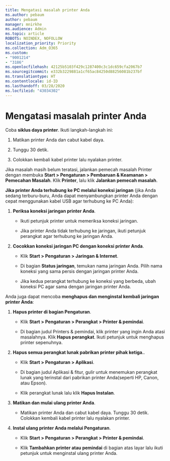 ```yaml
---
title: Mengatasi masalah printer Anda
ms.author: pebaum
author: pebaum
manager: mnirkhe
ms.audience: Admin
ms.topic: article
ROBOTS: NOINDEX, NOFOLLOW
localization_priority: Priority
ms.collection: Adm_O365
ms.custom:
- "9001214"
- "3186"
ms.openlocfilehash: 42125b5103f429c1287400c3c1dc659cfa2067b7
ms.sourcegitcommit: e332b3229881a1cf65ac84250d88256081b237bf
ms.translationtype: HT
ms.contentlocale: id-ID
ms.lasthandoff: 03/28/2020
ms.locfileid: "43034302"
---
```

# <a name="troubleshoot-your-printer"></a>Mengatasi masalah printer Anda

Coba **siklus daya printer**. Ikuti langkah-langkah ini:

1. Matikan printer Anda dan cabut kabel daya.

2. Tunggu 30 detik.

3. Colokkan kembali kabel printer lalu nyalakan printer.

Jika masalah masih belum teratasi, jalankan pemecah masalah Printer dengan membuka **Start > Pengaturan > Pembaruan & Keamanan > Pemecahan Masalah**. Klik **Printer**, lalu klik **Jalankan pemecah masalah**.

**Jika printer Anda terhubung ke PC melalui koneksi jaringan** (jika Anda sedang terburu-buru, Anda dapat menyambungkan printer Anda dengan cepat menggunakan kabel USB agar terhubung ke PC Anda):

1. **Periksa koneksi jaringan printer Anda**.
    
    - Ikuti petunjuk printer untuk memeriksa koneksi jaringan.

    - Jika printer Anda tidak terhubung ke jaringan, ikuti petunjuk perangkat agar terhubung ke jaringan Anda.

2. **Cocokkan koneksi jaringan PC dengan koneksi printer Anda**.

    - Klik **Start > Pengaturan > Jaringan & Internet**.

    - Di bagian **Status jaringan**, temukan nama jaringan Anda. Pilih nama koneksi yang sama persis dengan jaringan printer Anda.

    - Jika kedua perangkat terhubung ke koneksi yang berbeda, ubah koneksi PC agar sama dengan jaringan printer Anda.

Anda juga dapat mencoba **menghapus dan menginstal kembali jaringan printer Anda**:

1. **Hapus printer di bagian Pengaturan**.

    - Klik **Start > Pengaturan > Perangkat > Printer & pemindai**.

    - Di bagian judul Printers & pemindai, klik printer yang ingin Anda atasi masalahnya. Klik **Hapus perangkat**. Ikuti petunjuk untuk menghapus printer sepenuhnya.

2. **Hapus semua perangkat lunak pabrikan printer pihak ketiga.**.

    - Klik **Start > Pengaturan > Aplikasi**.

    - Di bagian judul Aplikasi & fitur, gulir untuk menemukan perangkat lunak yang terinstal dari pabrikan printer Anda(seperti HP, Canon, atau Epson).

    - Klik perangkat lunak lalu klik **Hapus Instalan**.

3. **Matikan dan mulai ulang printer Anda**.

    - Matikan printer Anda dan cabut kabel daya. Tunggu 30 detik. Colokkan kembali kabel printer lalu nyalakan printer.

4. **Instal ulang printer Anda melalui Pengaturan**.

    - Klik **Start > Pengaturan > Perangkat > Printer & pemindai**.
 
    - Klik **Tambahkan printer atau pemindai** di bagian atas layar lalu ikuti petunjuk untuk menginstal ulang printer Anda.
